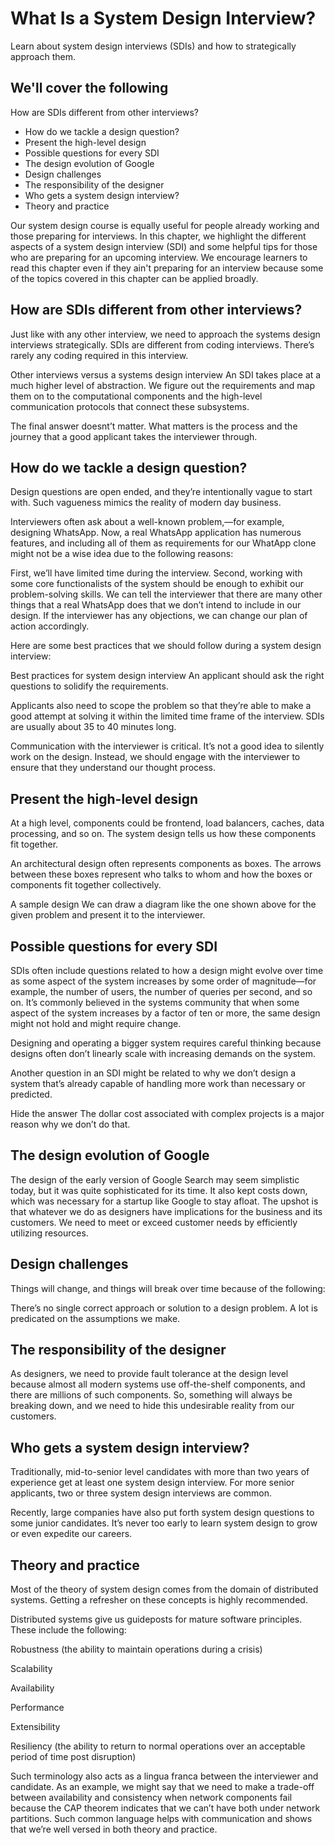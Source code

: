 # What Is a System Design Interview?
Learn about system design interviews (SDIs) and how to strategically approach them.

## We'll cover the following

How are SDIs different from other interviews?

* How do we tackle a design question?
* Present the high-level design
* Possible questions for every SDI
* The design evolution of Google
* Design challenges
* The responsibility of the designer
* Who gets a system design interview?
* Theory and practice


Our system design course is equally useful for people already working and those preparing for interviews. 
In this chapter, we highlight the different aspects of a system design interview (SDI) and some helpful tips 
for those who are preparing for an upcoming interview. We encourage learners to read this chapter even 
if they ain't preparing for an interview because some of the topics covered in this chapter can be applied 
broadly.

## How are SDIs different from other interviews?
Just like with any other interview, we need to approach the systems design interviews strategically. 
SDIs are different from coding interviews. There’s rarely any coding required in this interview.


Other interviews versus a systems design interview
An SDI takes place at a much higher level of abstraction. We figure out the requirements and map them on to 
the computational components and the high-level communication protocols that connect these subsystems.

The final answer doesnt’t matter. What matters is the process and the journey that a good applicant takes the 
interviewer through.

## How do we tackle a design question?
Design questions are open ended, and they’re intentionally vague to start with. Such vagueness mimics the reality of modern day business.

Interviewers often ask about a well-known problem,—for example, designing WhatsApp. Now, a real WhatsApp application has numerous features, and including all of them as requirements for our WhatApp clone might not be a wise idea due to the following reasons:

First, we’ll have limited time during the interview.
Second, working with some core functionalists of the system should be enough to exhibit our problem-solving skills.
We can tell the interviewer that there are many other things that a real WhatsApp does that we don’t intend to include in our design. If the interviewer has any objections, we can change our plan of action accordingly.

Here are some best practices that we should follow during a system design interview:



Best practices for system design interview
An applicant should ask the right questions to solidify the requirements.

Applicants also need to scope the problem so that they’re able to make a good attempt at solving it within the limited time frame of the interview. SDIs are usually about 35 to 40 minutes long.

Communication with the interviewer is critical. It’s not a good idea to silently work on the design. Instead, we should engage with the interviewer to ensure that they understand our thought process.

## Present the high-level design
At a high level, components could be frontend, load balancers, caches, data processing, and so on. The system design tells us how these components fit together.

An architectural design often represents components as boxes. The arrows between these boxes represent who talks to whom and how the boxes or components fit together collectively.



A sample design
We can draw a diagram like the one shown above for the given problem and present it to the interviewer.

## Possible questions for every SDI
SDIs often include questions related to how a design might evolve over time as some aspect of the system increases by some order of magnitude—for example, the number of users, the number of queries per second, and so on. It’s commonly believed in the systems community that when some aspect of the system increases by a factor of ten or more, the same design might not hold and might require change.

Designing and operating a bigger system requires careful thinking because designs often don’t linearly scale with increasing demands on the system.

Another question in an SDI might be related to why we don’t design a system that’s already capable of handling more work than necessary or predicted.

Hide the answer
The dollar cost associated with complex projects is a major reason why we don’t do that.

## The design evolution of Google
The design of the early version of Google Search may seem simplistic today, but it was quite sophisticated for its time. It also kept costs down, which was necessary for a startup like Google to stay afloat. The upshot is that whatever we do as designers have implications for the business and its customers. We need to meet or exceed customer needs by efficiently utilizing resources.

## Design challenges
Things will change, and things will break over time because of the following:

There’s no single correct approach or solution to a design problem.
A lot is predicated on the assumptions we make.
## The responsibility of the designer
As designers, we need to provide fault tolerance at the design level because almost all modern systems use off-the-shelf components, and there are millions of such components. So, something will always be breaking down, and we need to hide this undesirable reality from our customers.

## Who gets a system design interview?
Traditionally, mid-to-senior level candidates with more than two years of experience get at least one system design interview. For more senior applicants, two or three system design interviews are common.

Recently, large companies have also put forth system design questions to some junior candidates. It’s never too early to learn system design to grow or even expedite our careers.

## Theory and practice
Most of the theory of system design comes from the domain of distributed systems. 
Getting a refresher on these concepts is highly recommended. 

Distributed systems give us guideposts for mature software principles. These include the following:

Robustness (the ability to maintain operations during a crisis)

Scalability

Availability

Performance

Extensibility

Resiliency (the ability to return to normal operations over an acceptable period of time post disruption)

Such terminology also acts as a lingua franca between the interviewer and candidate.
As an example, we might say that we need to make a trade-off between availability and consistency 
when network components fail because the CAP theorem indicates that we can’t have both under network partitions.
Such common language helps with communication and shows that we’re well versed in both theory and practice.


